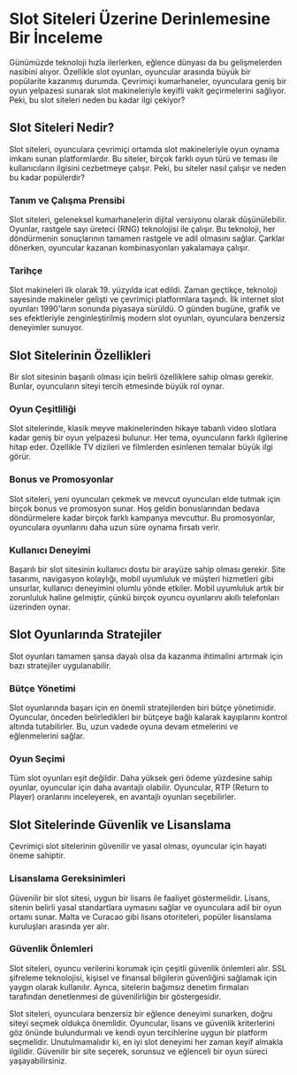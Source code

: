 # Slot Siteleri Üzerine Derinlemesine Bir İnceleme

Günümüzde teknoloji hızla ilerlerken, eğlence dünyası da bu gelişmelerden nasibini alıyor. Özellikle slot oyunları, oyuncular arasında büyük bir popülarite kazanmış durumda. Çevrimiçi kumarhaneler, oyunculara geniş bir oyun yelpazesi sunarak slot makineleriyle keyifli vakit geçirmelerini sağlıyor. Peki, bu slot siteleri neden bu kadar ilgi çekiyor?

## Slot Siteleri Nedir?

Slot siteleri, oyunculara çevrimiçi ortamda slot makineleriyle oyun oynama imkanı sunan platformlardır. Bu siteler, birçok farklı oyun türü ve teması ile kullanıcıların ilgisini cezbetmeye çalışır. Peki, bu siteler nasıl çalışır ve neden bu kadar popülerdir?

### Tanım ve Çalışma Prensibi

Slot siteleri, geleneksel kumarhanelerin dijital versiyonu olarak düşünülebilir. Oyunlar, rastgele sayı üreteci (RNG) teknolojisi ile çalışır. Bu teknoloji, her döndürmenin sonuçlarının tamamen rastgele ve adil olmasını sağlar. Çarklar dönerken, oyuncular kazanan kombinasyonları yakalamaya çalışır.

### Tarihçe

Slot makineleri ilk olarak 19. yüzyılda icat edildi. Zaman geçtikçe, teknoloji sayesinde makineler gelişti ve çevrimiçi platformlara taşındı. İlk internet slot oyunları 1990'ların sonunda piyasaya sürüldü. O günden bugüne, grafik ve ses efektleriyle zenginleştirilmiş modern slot oyunları, oyunculara benzersiz deneyimler sunuyor.

## Slot Sitelerinin Özellikleri

Bir slot sitesinin başarılı olması için belirli özelliklere sahip olması gerekir. Bunlar, oyuncuların siteyi tercih etmesinde büyük rol oynar.

### Oyun Çeşitliliği

Slot sitelerinde, klasik meyve makinelerinden hikaye tabanlı video slotlara kadar geniş bir oyun yelpazesi bulunur. Her tema, oyuncuların farklı ilgilerine hitap eder. Özellikle TV dizileri ve filmlerden esinlenen temalar büyük ilgi görür.

### Bonus ve Promosyonlar

Slot siteleri, yeni oyuncuları çekmek ve mevcut oyuncuları elde tutmak için birçok bonus ve promosyon sunar. Hoş geldin bonuslarından bedava döndürmelere kadar birçok farklı kampanya mevcuttur. Bu promosyonlar, oyunculara oyunlarını daha uzun süre oynama fırsatı verir.

### Kullanıcı Deneyimi

Başarılı bir slot sitesinin kullanıcı dostu bir arayüze sahip olması gerekir. Site tasarımı, navigasyon kolaylığı, mobil uyumluluk ve müşteri hizmetleri gibi unsurlar, kullanıcı deneyimini olumlu yönde etkiler. Mobil uyumluluk artık bir zorunluluk haline gelmiştir, çünkü birçok oyuncu oyunlarını akıllı telefonları üzerinden oynar.

## Slot Oyunlarında Stratejiler

Slot oyunları tamamen şansa dayalı olsa da kazanma ihtimalini artırmak için bazı stratejiler uygulanabilir.

### Bütçe Yönetimi

Slot oyunlarında başarı için en önemli stratejilerden biri bütçe yönetimidir. Oyuncular, önceden belirledikleri bir bütçeye bağlı kalarak kayıplarını kontrol altında tutabilirler. Bu, uzun vadede oyuna devam etmelerini ve eğlenmelerini sağlar.

### Oyun Seçimi

Tüm slot oyunları eşit değildir. Daha yüksek geri ödeme yüzdesine sahip oyunlar, oyuncular için daha avantajlı olabilir. Oyuncular, RTP (Return to Player) oranlarını inceleyerek, en avantajlı oyunları seçebilirler.

## Slot Sitelerinde Güvenlik ve Lisanslama

Çevrimiçi slot sitelerinin güvenilir ve yasal olması, oyuncular için hayati öneme sahiptir.

### Lisanslama Gereksinimleri

Güvenilir bir slot sitesi, uygun bir lisans ile faaliyet göstermelidir. Lisans, sitenin belirli yasal standartlara uymasını sağlar ve oyunculara adil bir oyun ortamı sunar. Malta ve Curacao gibi lisans otoriteleri, popüler lisanslama kuruluşları arasında yer alır.

### Güvenlik Önlemleri

Slot siteleri, oyuncu verilerini korumak için çeşitli güvenlik önlemleri alır. SSL şifreleme teknolojisi, kişisel ve finansal bilgilerin güvenliğini sağlamak için yaygın olarak kullanılır. Ayrıca, sitelerin bağımsız denetim firmaları tarafından denetlenmesi de güvenilirliğin bir göstergesidir.


Slot siteleri, oyunculara benzersiz bir eğlence deneyimi sunarken, doğru siteyi seçmek oldukça önemlidir. Oyuncular, lisans ve güvenlik kriterlerini göz önünde bulundurmalı ve kendi oyun tercihlerine uygun bir platform seçmelidir. Unutulmamalıdır ki, en iyi slot deneyimi her zaman keyif almakla ilgilidir. Güvenilir bir site seçerek, sorunsuz ve eğlenceli bir oyun süreci yaşayabilirsiniz.
